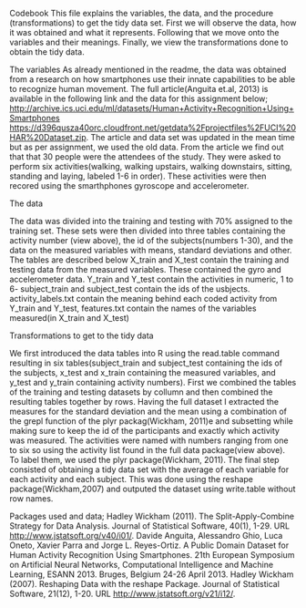Codebook
  This file explains the variables, the data, and the procedure (transformations) to get the tidy data set. First we will observe the data, how it was obtained and what it represents. Following that we move onto the variables and their meanings. Finally, we view the transformations done to obtain the tidy data. 

The variables
  As already mentioned in the readme, the data was obtained from a research on how smartphones use their innate capabilities to be able to recognize human movement. The full article(Anguita et.al, 2013) is available in the following link and the data for this assignment below; http://archive.ics.uci.edu/ml/datasets/Human+Activity+Recognition+Using+Smartphones
https://d396qusza40orc.cloudfront.net/getdata%2Fprojectfiles%2FUCI%20HAR%20Dataset.zip. The article and data set was updated in the mean time but as per assignment, we used the old data.
  From the article we find out that that 30 people were the attendees of the study. They were asked to perform six activities(walking, walking upstairs, walking downstairs, sitting, standing and laying, labeled 1-6 in order). These activities were then recored using the smarthphones gyroscope and accelerometer. 
  
  The data

  The data was divided into the training and testing with 70% assigned to the training set. These sets were then divided into three tables containing the activity number (view above), the id of the subjects(numbers 1-30), and the data on the measured variables with means, standard deviations and other. The tables are described below
  X_train and X_test contain the training and testing data from the measured variables. These contained the gyro and accelerometer data. 
  Y_train and Y_test contain the activities in numeric, 1 to 6-
  subject_train and subject_test contain the ids of the usbjects.
  activity_labels.txt contain the meaning behind each coded activity from Y_train and Y_test,
  features.txt contain the names of the variables measured(in X_train and X_test)
  
  
Transformations to get to the tidy data

  We first introduced the data tables into R using the read.table command resulting in six tables(subject_train and subject_test containing the ids of the subjects, x_test and x_train containing the measured variables, and y_test and y_train containing activity numbers). First we combined the tables of the training and testing datasets by collumn and then combined the resulting tables together by rows. 
    Having the full dataset I extracted the measures for the standard deviation and the mean using a combination of the grepl function of the plyr packag(Wickham, 2011)e and subsetting while making sure to keep the id of the participants and exactly which activity was measured. 
    The activities were named with numbers ranging from one to six so using the activity list found in the full data package(view above). To label them, we used the plyr package(Wickham, 2011). 
    The final step consisted of obtaining a tidy data set with the average of each variable for each activity and each subject. This was done using the reshape package(Wickham,2007) and outputed the dataset using write.table without row names. 
    
 Packages used and data;
 Hadley Wickham (2011). The Split-Apply-Combine Strategy for Data Analysis. Journal of Statistical Software, 40(1), 1-29. URL http://www.jstatsoft.org/v40/i01/.
  Davide Anguita, Alessandro Ghio, Luca Oneto, Xavier Parra and Jorge L. Reyes-Ortiz. A Public Domain Dataset for Human Activity Recognition Using Smartphones. 21th European Symposium on Artificial Neural Networks, Computational Intelligence and Machine Learning, ESANN 2013. Bruges, Belgium 24-26 April 2013.
  Hadley Wickham (2007). Reshaping Data with the reshape Package. Journal of Statistical Software, 21(12), 1-20. URL http://www.jstatsoft.org/v21/i12/.


